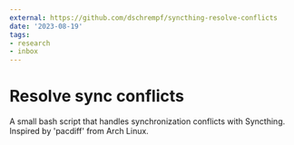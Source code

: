 ```yaml
---
external: https://github.com/dschrempf/syncthing-resolve-conflicts
date: '2023-08-19'
tags:
- research
- inbox
---
```


# Resolve sync conflicts

A small bash script that handles synchronization conflicts with Syncthing.  Inspired by 'pacdiff' from Arch Linux.
